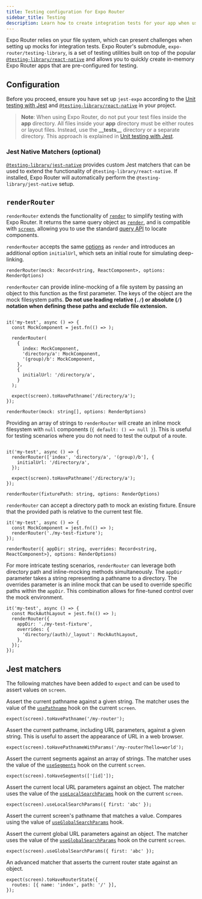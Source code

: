 ```yaml
---
title: Testing configuration for Expo Router
sidebar_title: Testing
description: Learn how to create integration tests for your app when using Expo Router.
---
```


Expo Router relies on your file system, which can present challenges when setting up mocks for integration tests. Expo Router's submodule, `expo-router/testing-library`, is a set of testing utilities built on top of the popular [`@testing-library/react-native`](https://callstack.github.io/react-native-testing-library/) and allows you to quickly create in-memory Expo Router apps that are pre-configured for testing.

## Configuration

Before you proceed, ensure you have set up `jest-expo` according to the [Unit testing with Jest](/develop/unit-testing/) and [`@testing-library/react-native`](https://callstack.github.io/react-native-testing-library/docs/start/quick-start) in your project.

> **Note**: When using Expo Router, do not put your test files inside the **app** directory. All files inside your **app** directory must be either routes or layout files. Instead, use the **\_\_tests\_\_** directory or a separate directory. This approach is explained in [Unit testing with Jest](/develop/unit-testing/#structure-your-tests).

### Jest Native Matchers (optional)

[`@testing-library/jest-native`](https://testing-library.com/docs/ecosystem-jest-native/) provides custom Jest matchers that can be used to extend the functionality of `@testing-library/react-native`. If installed, Expo Router will automatically perform the `@testing-library/jest-native` setup.

## `renderRouter`

`renderRouter` extends the functionality of [`render`](https://callstack.github.io/react-native-testing-library/docs/api#render) to simplify testing with Expo Router. It returns the same query object as [`render`](https://callstack.github.io/react-native-testing-library/docs/api#render), and is compatible with [`screen`](https://callstack.github.io/react-native-testing-library/docs/api#screen), allowing you to use the standard [query API](https://callstack.github.io/react-native-testing-library/docs/api/queries) to locate components.

`renderRouter` accepts the same [options](https://callstack.github.io/react-native-testing-library/docs/api#render-options) as `render` and introduces an additional option `initialUrl`, which sets an initial route for simulating deep-linking.

`renderRouter(mock: Record<string, ReactComponent>, options: RenderOptions)`

`renderRouter` can provide inline-mocking of a file system by passing an object to this function as the first parameter. The keys of the object are the mock filesystem paths. **Do not use leading relative (`./`) or absolute (`/`) notation when defining these paths and exclude file extension.**

```tsx app.test.tsx

it('my-test', async () => {
  const MockComponent = jest.fn(() => );

  renderRouter(
    {
      index: MockComponent,
      'directory/a': MockComponent,
      '(group)/b': MockComponent,
    },
    {
      initialUrl: '/directory/a',
    }
  );

  expect(screen).toHavePathname('/directory/a');
});
```

`renderRouter(mock: string[], options: RenderOptions)`

Providing an array of strings to `renderRouter` will create an inline mock filesystem with `null` components (`{ default: () => null }`). This is useful for testing scenarios where you do not need to test the output of a route.

```tsx app.test.tsx

it('my-test', async () => {
  renderRouter(['index', 'directory/a', '(group)/b'], {
    initialUrl: '/directory/a',
  });

  expect(screen).toHavePathname('/directory/a');
});
```

`renderRouter(fixturePath: string, options: RenderOptions)`

`renderRouter` can accept a directory path to mock an existing fixture. Ensure that the provided path is relative to the current test file.

```tsx app.test.js
it('my-test', async () => {
  const MockComponent = jest.fn(() => );
  renderRouter('./my-test-fixture');
});
```

`renderRouter({ appDir: string, overrides: Record<string, ReactComponent>}, options: RenderOptions)`

For more intricate testing scenarios, `renderRouter` can leverage both directory path and inline-mocking methods simultaneously. The `appDir` parameter takes a string representing a pathname to a directory. The overrides parameter is an inline mock that can be used to override specific paths within the `appDir`. This combination allows for fine-tuned control over the mock environment.

```tsx app.test.js
it('my-test', async () => {
  const MockAuthLayout = jest.fn(() => );
  renderRouter({
    appDir: './my-test-fixture',
    overrides: {
      'directory/(auth)/_layout': MockAuthLayout,
    },
  });
});
```

## Jest matchers

The following matches have been added to `expect` and can be used to assert values on `screen`.

Assert the current pathname against a given string. The matcher uses the value of the [`usePathname`](/router/reference/hooks/#usepathname) hook on the current `screen`.

```tsx app.test.ts
expect(screen).toHavePathname('/my-router');
```

Assert the current pathname, including URL parameters, against a given string. This is useful to assert the appearance of URL in a web browser.

```tsx app.test.ts
expect(screen).toHavePathnameWithParams('/my-router?hello=world');
```

Assert the current segments against an array of strings. The matcher uses the value of the [`useSegments`](/router/reference/hooks/#usesegments) hook on the current `screen`.

```tsx app.test.ts
expect(screen).toHaveSegments(['[id]']);
```

Assert the current local URL parameters against an object. The matcher uses the value of the [`useLocalSearchParams`](/router/reference/hooks/#uselocalsearchparams) hook on the current `screen`.

```tsx app.test.ts
expect(screen).useLocalSearchParams({ first: 'abc' });
```

Assert the current screen's pathname that matches a value. Compares using the value of [`useGlobalSearchParams`](/router/reference/hooks/#useglobalsearchparams) hook.

Assert the current global URL parameters against an object. The matcher uses the value of the [`useGlobalSearchParams`](/router/reference/hooks/#useglobalsearchparams) hook on the current `screen`.

```tsx app.test.ts
expect(screen).useGlobalSearchParams({ first: 'abc' });
```

An advanced matcher that asserts the current router state against an object.

```tsx app.test.ts
expect(screen).toHaveRouterState({
  routes: [{ name: 'index', path: '/' }],
});
```